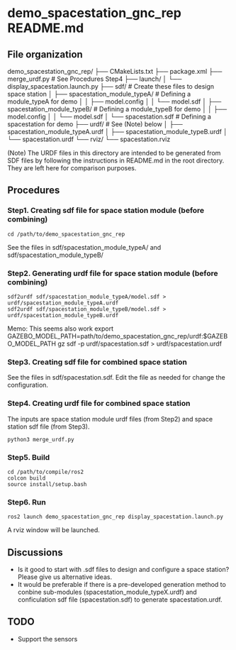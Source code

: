 # demo_spacestation_gnc_rep README.md

## File organization

demo_spacestation_gnc_rep/
├── CMakeLists.txt
├── package.xml
├── merge_urdf.py			# See Procedures Step4
├── launch/
│   └── display_spacestation.launch.py
├── sdf/				# Create these files to design space station 
│   ├── spacestation_module_typeA/ 	# Defining a module_typeA for demo
│   │   ├── model.config
│   │   └── model.sdf
│   ├── spacestation_module_typeB/	# Defining a module_typeB for demo
│   │   ├── model.config
│   │   └── model.sdf
│   └── spacestation.sdf		# Defining a spacestation for demo
├── urdf/				# See (Note) below
│   ├── spacestation_module_typeA.urdf
│   ├── spacestation_module_typeB.urdf
│   └── spacestation.urdf
└── rviz/
    └── spacestation.rviz

(Note) 
The URDF files in this directory are intended to be generated from SDF files 
by following the instructions in README.md in the root directory. 
They are left here for comparison purposes.


## Procedures 
### Step1. Creating sdf file for space station module (before combining)
```
cd /path/to/demo_spacestation_gnc_rep
```
See the files in sdf/spacestation_module_typeA/ and sdf/spacestation_module_typeB/

### Step2. Generating urdf file for space station module (before combining)

```
sdf2urdf sdf/spacestation_module_typeA/model.sdf > urdf/spacestation_module_typeA.urdf
sdf2urdf sdf/spacestation_module_typeB/model.sdf > urdf/spacestation_module_typeB.urdf
```
Memo: This seems also work
export GAZEBO_MODEL_PATH=path/to/demo_spacestation_gnc_rep/urdf:$GAZEBO_MODEL_PATH
gz sdf -p urdf/spacestation.sdf > urdf/spacestation.urdf

### Step3. Creating sdf file for combined space station 

See the files in sdf/spacestation.sdf. 
Edit the file as needed for change the configuration.

### Step4. Creating urdf file for combined space station 
The inputs are space station module urdf files (from Step2) and space station sdf file (from Step3).
```
python3 merge_urdf.py
```
### Step5. Build
```
cd /path/to/compile/ros2
colcon build
source install/setup.bash
```

### Step6. Run
```
ros2 launch demo_spacestation_gnc_rep display_spacestation.launch.py
```
A rviz window will be launched. 

## Discussions
- Is it good to start with .sdf files to design and configure a space station? Please give us alternative ideas. 
- It would be preferable if there is a pre-developed generation method to conbine sub-modules (spacestation_module_typeX.urdf) and conficulation sdf file (spacestation.sdf) to generate spacestation.urdf.  

## TODO
- Support the sensors



